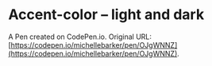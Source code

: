 # Accent-color – light and dark

A Pen created on CodePen.io. Original URL: [https://codepen.io/michellebarker/pen/OJgWNNZ](https://codepen.io/michellebarker/pen/OJgWNNZ).

